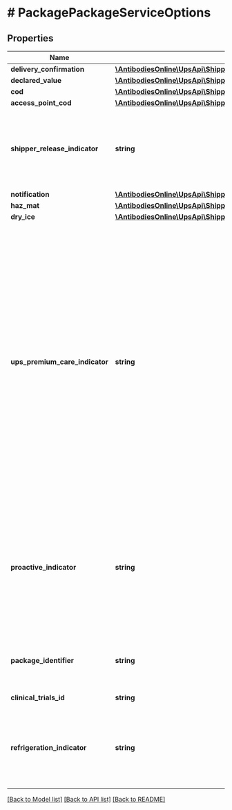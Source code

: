 # # PackagePackageServiceOptions

## Properties

Name | Type | Description | Notes
------------ | ------------- | ------------- | -------------
**delivery_confirmation** | [**\AntibodiesOnline\UpsApi\Shipping\Model\PackageServiceOptionsDeliveryConfirmation**](PackageServiceOptionsDeliveryConfirmation.md) |  | [optional]
**declared_value** | [**\AntibodiesOnline\UpsApi\Shipping\Model\PackageServiceOptionsDeclaredValue**](PackageServiceOptionsDeclaredValue.md) |  | [optional]
**cod** | [**\AntibodiesOnline\UpsApi\Shipping\Model\PackageServiceOptionsCOD**](PackageServiceOptionsCOD.md) |  | [optional]
**access_point_cod** | [**\AntibodiesOnline\UpsApi\Shipping\Model\PackageServiceOptionsAccessPointCOD**](PackageServiceOptionsAccessPointCOD.md) |  | [optional]
**shipper_release_indicator** | **string** | The presence indicates that the package may be released by driver without a signature from the consignee.  Empty Tag. Only available for US50/PR to US50/PR packages without return service. | [optional]
**notification** | [**\AntibodiesOnline\UpsApi\Shipping\Model\PackageServiceOptionsNotification**](PackageServiceOptionsNotification.md) |  | [optional]
**haz_mat** | [**\AntibodiesOnline\UpsApi\Shipping\Model\PackageServiceOptionsHazMat[]**](PackageServiceOptionsHazMat.md) |  | [optional]
**dry_ice** | [**\AntibodiesOnline\UpsApi\Shipping\Model\PackageServiceOptionsDryIce**](PackageServiceOptionsDryIce.md) |  | [optional]
**ups_premium_care_indicator** | **string** | An UPSPremiumCareIndicator indicates special handling is required for shipment having controlled substances.  Empty Tag means indicator is present.   The UPSPremiumCareIndicator cannot be requested for package with Delivery Confirmation - Adult Signature Required and Delivery Confirmation- Signature Required.   UPSPremiumCareIndicator is valid for following Return services:  Returns Exchange (available with a contract) Print Return Label Print and Mail Electronic Return Label  Return Service Three Attempt  The UPSPremiumCareIndicator can be requested with following UPS services:  UPS Express Early UPS Express UPS Express Saver  UPS Standard Valid only for Canada to Canada movements. | [optional]
**proactive_indicator** | **string** | Presence/Absence Indicator. Any value is ignored. If present, the package is rated for UPS Proactive Response and proactive package tracking. Contractual accessorial for health care companies to allow package monitoring throughout the UPS system.  Shippers account needs to have valid contract for UPS Proactive Reponse. | [optional]
**package_identifier** | **string** | Identifies the package containing Dangerous Goods.  Required for Hazmat shipment if SubVersion is greater than or equal to 1701. | [optional]
**clinical_trials_id** | **string** | Unique identifier for clinical trials | [optional]
**refrigeration_indicator** | **string** | Presence/Absence Indicator. Any value is ignored. If present, indicates that the package contains an item that needs refrigeration.  Shippers account needs to have a valid contract for Refrigeration. | [optional]

[[Back to Model list]](../../README.md#models) [[Back to API list]](../../README.md#endpoints) [[Back to README]](../../README.md)
